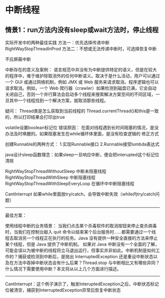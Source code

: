 # 中断线程

## 情景1：run方法内没有sleep或wait方法时，停止线程




实际开发中的两种最佳实践
方法一：优先选择传递中断RightWayStopThreadInProd
方法二：不想或无法传递中断时，可选择恢复中断

不应屏蔽中断

中断存在的意义及案例：
语言规范中并没有为中断提供特定的语义，但是在较大的程序中，难于维护除取消外的任何中断语义。取决于是什么活动，用户可以通过一个
GUI 或通过网络机制，例如 JMX 或 Web
服务来请求取消。程序逻辑也可以请求取消。例如，一个 Web
爬行器（crawler）如果检测到磁盘已满，它会自动关闭自己，否则一个并行算法会启动多个线程来搜索解决方案空间的不同区域，一旦其中一个线程找到一个解决方案，就取消那些线程。

疑问： Thread类是怎么获取到当前线程的
Thread.currentThread()和this是一致的，所以打印结果会打印出true


volatile设置boolean标记位
错误原因：
    在面对线程遇到长时间阻塞的情况，是没办法及时唤醒的。如果阻塞发生在while循环体里面，是没有检查逻辑的
修正方式




创建Runnable的两种方式：
1.实现Runnable接口
2.Runnable接受lumbda表达式

java设计sleep函数理念：如果sleep一旦响应中断，便会把interupted这个标记位清除

RightWayStopThreadWithoutSleep 中断未阻塞线程
RightWayStopThreadWithSleep 中断阻塞线程
RightWayStopThreadWithSleepEveryLoop 在循环中中断阻塞线程

CantInterrupt 如果while里面放try/catch，会导致中断失效（while内try/catch问题）

---

最佳方案：

使用线程中断的业务情景：
当我们点击某个杀毒软件的取消按钮来停止查杀病毒时，当我们在控制台敲入 quit 命令以结束某个后台服务时……都需要通过一个线程去取消另一个线程正在执行的任务。Java 没有提供一种安全直接的方法来停止某个线程，但是 Java 提供了中断机制。
如果对 Java 中断没有一个全面的了解，可能会误以为被中断的线程将立马退出运行，但事实并非如此。中断机制是如何工作的？捕获或检测到中断后，是抛出 InterruptedException 还是重设中断状态以及在方法中吞掉中断状态会有什么后果？Thread.stop 与中断相比又有哪些异同？什么情况下需要使用中断？本文将从以上几个方面进行描述。

---

CantInterrupt：这个例子演示了，触发InteruptedException之后，中断状态标记位被清空，捕获到InterruptedException异常后恢复中断状态
                                                         

